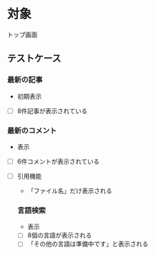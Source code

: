 # 対象

トップ画面

## テストケース

### 最新の記事

- 初期表示
- [ ] 8件記事が表示されている


### 最新のコメント

- 表示
- [ ] 6件コメントが表示されている
- [ ] 引用機能
  - 「ファイル名」だけ表示される

  ### 言語検索

  - 表示
  - [ ] 8個の言語が表示される
  - [ ] 「その他の言語は準備中です」と表示される